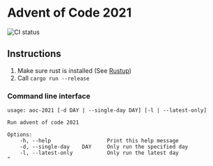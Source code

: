 # Advent of Code 2021
![CI status](https://github.com/allgoewer/aoc-2021/actions/workflows/main.yml/badge.svg)

## Instructions

1. Make sure rust is installed (See [Rustup](https://rustup.rs/))
2. Call `cargo run --release`

### Command line interface

```
usage: aoc-2021 [-d DAY | --single-day DAY] [-l | --latest-only]

Run advent of code 2021

Options:
    -h, --help                  Print this help message
    -d, --single-day    DAY     Only run the specified day
    -l, --latest-only           Only run the latest day
"
```